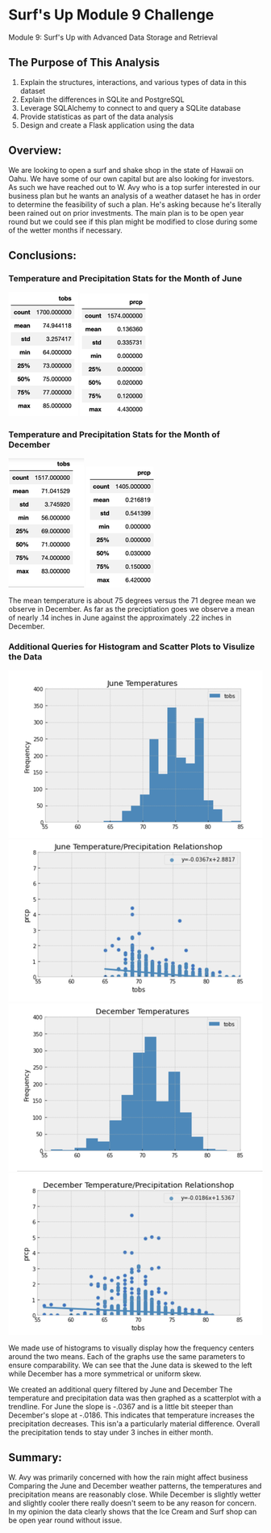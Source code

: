 # Surf's Up Module 9 Challenge
Module 9: Surf's Up with Advanced Data Storage and Retrieval

## The Purpose of This Analysis
1. Explain the structures, interactions, and various types of data in this dataset
2. Explain the differences in SQLite and PostgreSQL 
3. Leverage SQLAlchemy to connect to and query a SQLite database
4. Provide statisticas as part of the data analysis
5. Design and create a Flask application using the data

## Overview:
We are looking to open a surf and shake shop in the state of Hawaii on Oahu. We have some of our own capital but are also looking for investors. As such we have reached out to W. Avy who is a top surfer interested in our business plan but he wants an analysis of a weather dataset he has in order to determine the feasibility of such a plan. He's asking because he's literally been rained out on prior investments. The main plan is to be open year round but we could see if this plan might be modified to close during some of the wetter months if necessary.

## Conclusions:
### Temperature and Precipitation Stats for the Month of June

![Pic_1](https://github.com/dannybarto/Surfs_Up/raw/main/Resources/June_Temp.png)
![Pic_2](https://github.com/dannybarto/Surfs_Up/raw/main/Resources/June_Prcp.png)


### Temperature and Precipitation Stats for the Month of December

![Pic_3](https://github.com/dannybarto/Surfs_Up/raw/main/Resources/December_Temp.png)
![Pic_4](https://github.com/dannybarto/Surfs_Up/raw/main/Resources/December_Prcp.png)

The mean temperature is about 75 degrees versus the 71 degree mean we observe in December. As far as the preciptiation goes we observe a mean of nearly .14 inches in June against the approximately .22 inches in December.

### Additional Queries for Histogram and Scatter Plots to Visulize the Data

![Pic_5](https://github.com/dannybarto/Surfs_Up/raw/main/Resources/June_Temps_Histogram.png)
![Pic_6](https://github.com/dannybarto/Surfs_Up/raw/main/Resources/June_Temp_Prcp_Scatter.png)
![Pic_7](https://github.com/dannybarto/Surfs_Up/raw/main/Resources/Dec_Temps_Histogram.png)
![Pic_8](https://github.com/dannybarto/Surfs_Up/raw/main/Resources/Dec_Temp_Prcp_Scatter.png)

We made use of histograms to visually display how the frequency centers around the two means.  Each of the graphs use the same parameters to ensure comparability.  We can see that the June data is skewed to the left while December has a more symmetrical or uniform skew.


 We created an additional query filtered by June and December  The temperature and precipitation data was then graphed as a scatterplot with a trendline.  For June the slope is -.0367 and is a little bit steeper than December's slope at  -.0186. This indicates that temperature increases the precipitation decreases. This isn'a a particularly material difference.  Overall the precipitation tends to stay under 3 inches in either month.



## Summary:
W. Avy was primarily concerned with how the rain might affect business  Comparing the June and December weather patterns, the temperatures and precipitation means are reasonably close.  While December is slightly wetter and slightly cooler there really doesn't seem to be any reason for concern.  In my opinion the data clearly shows that the Ice Cream and Surf shop can be open year round without issue.
